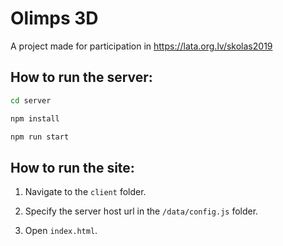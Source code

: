 # Olimps 3D

A project made for participation in https://lata.org.lv/skolas2019

## How to run the server:

```bash
cd server

npm install

npm run start
```

## How to run the site:

1. Navigate to the `client` folder.

2. Specify the server host url in the `/data/config.js` folder.

3. Open `index.html`.
